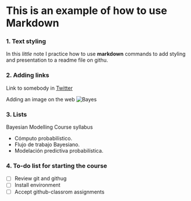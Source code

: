 # This is an example of how to use Markdown
### 1. Text styling
In this *little* note I practice how to use **markdown** commands to add styling and presentation to a readme file on githu. 


### 2. Adding links
Link to somebody in [Twitter](https://twitter.com/domenicogiannon)

Adding an image on the web ![Bayes](https://marvel-b1-cdn.bc0a.com/f00000000100045/www.elmhurst.edu/wp-content/uploads/2019/08/amazing-thomas-bayes-illustration.jpg)


### 3. Lists
Bayesian Modelling Course syllabus
- Cómputo probabilístico.
- Flujo de trabajo Bayesiano.
- Modelación predictiva probabilística.

### 4. To-do list for starting the course 
- [ ] Review git and githug
- [ ] Install environment
- [ ] Accept github-classrom assignments
